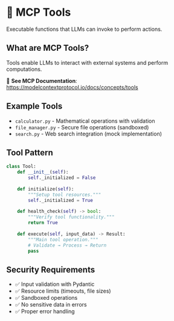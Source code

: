 # 🔧 MCP Tools

Executable functions that LLMs can invoke to perform actions.

## What are MCP Tools?

Tools enable LLMs to interact with external systems and perform computations.

📖 **See MCP Documentation**: https://modelcontextprotocol.io/docs/concepts/tools

## Example Tools

- `calculator.py` - Mathematical operations with validation
- `file_manager.py` - Secure file operations (sandboxed)
- `search.py` - Web search integration (mock implementation)

## Tool Pattern

```python
class Tool:
    def __init__(self):
        self._initialized = False
    
    def initialize(self):
        """Setup tool resources."""
        self._initialized = True
    
    def health_check(self) -> bool:
        """Verify tool functionality."""
        return True
    
    def execute(self, input_data) -> Result:
        """Main tool operation."""
        # Validate → Process → Return
        pass
```

## Security Requirements

- ✅ Input validation with Pydantic
- ✅ Resource limits (timeouts, file sizes)
- ✅ Sandboxed operations
- ✅ No sensitive data in errors
- ✅ Proper error handling